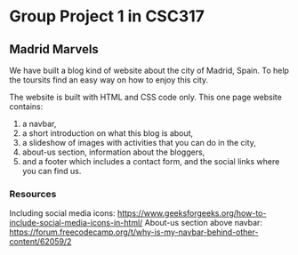# Group Project 1 in CSC317 
## Madrid Marvels
We have built a blog kind of website about the city of Madrid, Spain. To help the toursits find an easy way on how to enjoy this city. 

The website is built with HTML and CSS code only. 
This one page website contains: 
1. a navbar,
2. a short introduction on what this blog is about,
3. a slideshow of images with activities that you can do in the city,
4. about-us section, information about the bloggers,
5. and a footer which includes a contact form, and the social links where you can find us.


### Resources
Including social media icons: https://www.geeksforgeeks.org/how-to-include-social-media-icons-in-html/
About-us section above navbar: https://forum.freecodecamp.org/t/why-is-my-navbar-behind-other-content/62059/2

